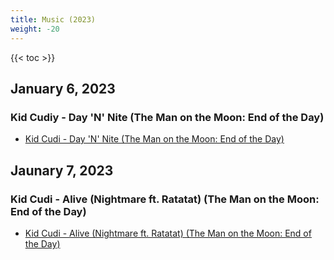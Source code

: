 ```yaml
---
title: Music (2023)
weight: -20
---
```


<!--more-->

{{< toc >}}

## January 6, 2023
### Kid Cudiy - Day 'N' Nite (The Man on the Moon: End of the Day)

- [Kid Cudi - Day 'N' Nite (The Man on the Moon: End of the Day)](https://www.youtube.com/watch?v=5RXnLaKCRqQ)

## Jaunary 7, 2023
### Kid Cudi - Alive (Nightmare ft. Ratatat) (The Man on the Moon: End of the Day)

- [Kid Cudi - Alive (Nightmare ft. Ratatat) (The Man on the Moon: End of the Day)](https://www.youtube.com/watch?v=1NI2-QZK_NU)
